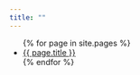 ```yaml
---
title: ""
---
```


<ul>
{% for page in site.pages %}
<li>
<a href="{{ page.url }}">
{{ page.title }}
</a>
</li>
{% endfor %}
</ul>
